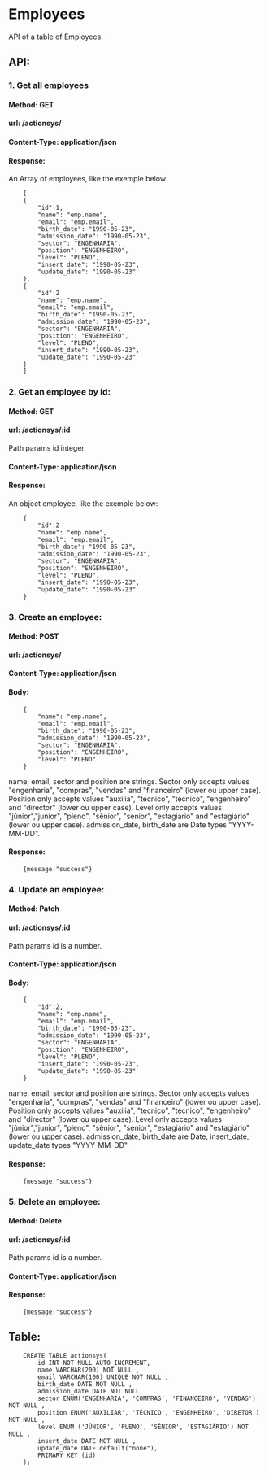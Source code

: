 # Employees

API of a table of Employees.

## API:

### 1. Get all employees

#### Method: GET 
#### url: /actionsys/
#### Content-Type: application/json
#### Response:
An Array of employees, like the exemple below:

        [
        {   
            "id":1,
            "name": "emp.name",
            "email": "emp.email",
            "birth_date": "1990-05-23",
            "admission_date": "1990-05-23",
            "sector": "ENGENHARIA",
            "position": "ENGENHEIRO",
            "level": "PLENO",
            "insert_date": "1990-05-23",
            "update_date": "1990-05-23"
        },
        {
            "id":2
            "name": "emp.name",
            "email": "emp.email",
            "birth_date": "1990-05-23",
            "admission_date": "1990-05-23",
            "sector": "ENGENHARIA",
            "position": "ENGENHEIRO",
            "level": "PLENO",
            "insert_date": "1990-05-23",
            "update_date": "1990-05-23"
        }
        ]

### 2. Get an employee by id:

#### Method: GET 
#### url: /actionsys/:id
Path params id integer.
#### Content-Type: application/json
#### Response:
An object employee, like the exemple below:

        {
            "id":2
            "name": "emp.name",
            "email": "emp.email",
            "birth_date": "1990-05-23",
            "admission_date": "1990-05-23",
            "sector": "ENGENHARIA",
            "position": "ENGENHEIRO",
            "level": "PLENO",
            "insert_date": "1990-05-23",
            "update_date": "1990-05-23"
        }

### 3. Create an employee:

#### Method: POST
#### url: /actionsys/
#### Content-Type: application/json
#### Body:
        {
            "name": "emp.name",
            "email": "emp.email",
            "birth_date": "1990-05-23",
            "admission_date": "1990-05-23",
            "sector": "ENGENHARIA",
            "position": "ENGENHEIRO",
            "level": "PLENO"
        }

name, email, sector and position are strings. 
Sector only accepts values "engenharia", "compras", "vendas" and "financeiro" (lower ou upper case).
Position only accepts values "auxilia", "tecnico", "técnico", "engenheiro" and "director" (lower ou upper case).
Level only accepts values "júnior","junior", "pleno", "sênior", "senior", "estagiário" and "estagiário" (lower ou upper case).
admission_date, birth_date are Date types "YYYY-MM-DD".

#### Response:
        {message:"success"}

### 4. Update an employee:

#### Method: Patch
#### url: /actionsys/:id
Path params id is a number.

#### Content-Type: application/json
#### Body:
        {
            "id":2,
            "name": "emp.name",
            "email": "emp.email",
            "birth_date": "1990-05-23",
            "admission_date": "1990-05-23",
            "sector": "ENGENHARIA",
            "position": "ENGENHEIRO",
            "level": "PLENO",
            "insert_date": "1990-05-23",
            "update_date": "1990-05-23"
        }

name, email, sector and position are strings. 
Sector only accepts values "engenharia", "compras", "vendas" and "financeiro" (lower ou upper case).
Position only accepts values "auxilia", "tecnico", "técnico", "engenheiro" and "director" (lower ou upper case).
Level only accepts values "júnior","junior", "pleno", "sênior", "senior", "estagiário" and "estagiário" (lower ou upper case).
admission_date, birth_date are Date, insert_date, update_date  types "YYYY-MM-DD".

#### Response:
        {message:"success"}

### 5. Delete an employee:

#### Method: Delete
#### url: /actionsys/:id
Path params id is a number.
#### Content-Type: application/json
#### Response:
        {message:"success"}


## Table:

        CREATE TABLE actionsys(
            id INT NOT NULL AUTO_INCREMENT,
            name VARCHAR(200) NOT NULL ,
            email VARCHAR(100) UNIQUE NOT NULL ,
            birth_date DATE NOT NULL ,
            admission_date DATE NOT NULL,
            sector ENUM('ENGENHARIA', 'COMPRAS', 'FINANCEIRO', 'VENDAS') NOT NULL ,
            position ENUM('AUXILIAR', 'TÉCNICO', 'ENGENHEIRO', 'DIRETOR') NOT NULL ,
            level ENUM ('JÚNIOR', 'PLENO', 'SÊNIOR', 'ESTAGIÁRIO') NOT NULL ,
            insert_date DATE NOT NULL ,
            update_date DATE default("none"),
            PRIMARY KEY (id)
        );
